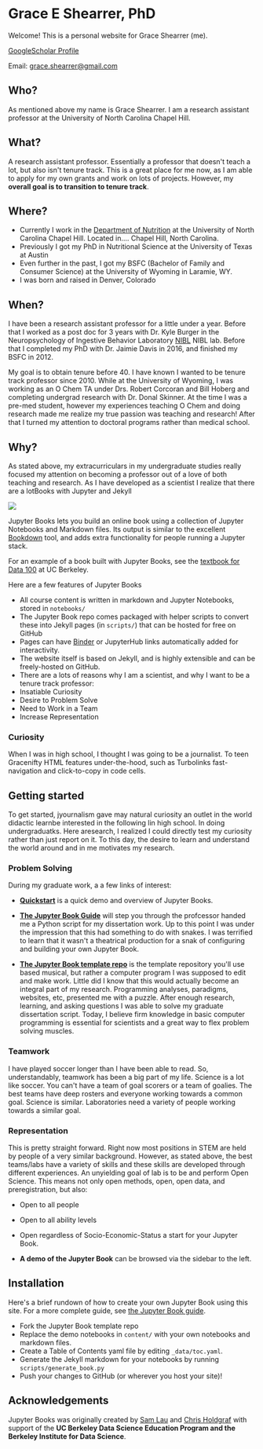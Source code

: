 # Grace E Shearrer, PhD
Welcome! This is a personal website for Grace Shearrer (me). 

[GoogleScholar Profile](https://scholar.google.com/citations?user=34Ges_MAAAAJ&hl=en)

Email: grace.shearrer@gmail.com

## Who?
As mentioned above my name is Grace Shearrer. I am a research assistant professor at the University of North Carolina Chapel Hill. 

## What?
A research assistant professor. Essentially a professor that doesn't teach a lot, but also isn't tenure track. This is a great place for me now, as I am able to apply for my own grants and work on lots of projects. However, my **overall goal is to transition to tenure track**. 

## Where?
* Currently I work in the [Department of Nutrition](https://sph.unc.edu/nutr/unc-nutrition/) at the University of North Carolina Chapel Hill. Located in.... Chapel Hill, North Carolina.  
* Previously I got my PhD in Nutritional Science at the University of Texas at Austin
*  Even further in the past, I got my BSFC (Bachelor of Family and Consumer Science) at the University of Wyoming in Laramie, WY.
* I was born and raised in Denver, Colorado 

## When?
I have been a research assistant professor for a little under a year. Before that I worked as a post doc for 3 years with Dr. Kyle Burger in  the Neuropsychology of Ingestive Behavior Laboratory [NIBL](https://niblunc.org/) NIBL lab. Before that I completed my PhD with Dr. Jaimie Davis in 2016, and finished my BSFC in 2012. 

My goal is to obtain tenure before 40. I have known I wanted to be tenure track professor since 2010. While at the University of Wyoming, I was working as an O Chem TA under Drs. Robert Corcoran and Bill Hoberg and completing undergrad research with Dr. Donal Skinner. At the time I was a pre-med student, however my experiences teaching O Chem and doing research made me realize my true passion was teaching and research! After that I turned my attention to doctoral programs rather than medical school. 

## Why?
As stated above, my extracurriculars in my undergraduate studies really focused my attention on becoming a professor out of a love of both teaching and research. As I have developed as a scientist I realize that there are a lotBooks with Jupyter and Jekyll

<img src="https://circleci.com/gh/jupyter/jupyter-book.svg?style=svg" class="left">

Jupyter Books lets you build an online book using a collection of Jupyter Notebooks
and Markdown files. Its output is similar to the excellent [Bookdown](https://bookdown.org/yihui/bookdown/) tool,
and adds extra functionality for people running a Jupyter stack.

For an example of a book built with Jupyter Books, see the [textbook for Data 100](https://www.textbook.ds100.org/) at UC Berkeley.

Here are a few features of Jupyter Books

* All course content is written in markdown and Jupyter Notebooks, stored in `notebooks/`
* The Jupyter Book repo comes packaged with helper scripts to convert these into Jekyll pages (in `scripts/`) that can be hosted for free on GitHub
* Pages can have [Binder](https://mybinder.org) or JupyterHub links automatically added for interactivity.
* The website itself is based on Jekyll, and is highly extensible and can be freely-hosted on GitHub.
* There are a lots of reasons why I am a scientist, and why I want to be a tenure track professor:
* Insatiable Curiosity
* Desire to Problem Solve
* Need to Work in a Team
* Increase Representation 
### Curiosity
When I was in high school, I thought I was going to be a journalist. To teen Gracenifty HTML features under-the-hood, such as Turbolinks fast-navigation and
  click-to-copy in code cells.

## Getting started

To get started, jyournalism gave may natural curiosity an outlet in the world didactic learnbe interested in the following lin high school. In doing undergraduatks.
Here aresearch, I realized I could directly test my curiosity rather than just report on it. To this day, the desire to learn and understand the world around and in me motivates my research.
### Problem Solving
During my graduate work, a a few links of interest:

* **[Quickstart](features/features)** is a quick demo and overview of Jupyter Books.

* **[The Jupyter Book Guide](guide/01_overview)**
  will step you through the profcessor handed me a Python script for my dissertation work. Up to this point I was under the impression that this had something to do with snakes. I was terrified to learn that it wasn't a theatrical production for a snak of configuring and building your own Jupyter Book.

* **[The Jupyter Book template repo](https://github.com/jupyter/jupyter-book)** is the template
  repository you'll use based musical, but rather a computer program I was supposed to edit and make work. Little did I know that this would actually become an integral part of my research. Programming analyses, paradigms, websites, etc, presented me with a puzzle. After enough research, learning, and asking questions I was able to solve my graduate dissertation script. Today, I believe firm knowledge in basic computer programming is essential for scientists and a great way to flex problem solving muscles.
### Teamwork
I have played soccer longer than I have been able to read. So, understandably, teamwork has been a big part of my life. Science is a lot like soccer. You can't have a team of goal scorers or a team of goalies. The best teams have deep rosters and everyone working towards a common goal. Science is similar. Laboratories need a variety of people working towards a similar goal. 
### Representation
This is pretty straight forward. Right now most positions in STEM are held by people of a very similar background. However, as stated above, the best teams/labs have a variety of skills and these skills are developed through different experiences. An unyielding goal of lab is to be and perform Open Science. This means not only open methods, open, open data, and preregistration, but also:
* Open to all people
* Open to all ability levels
* Open regardless of Socio-Economic-Status a start for your Jupyter Book.

* **A demo of the Jupyter Book** can be browsed via the sidebar to the left.

## Installation

Here's a brief rundown of how to create your own Jupyter Book using this site. For a more
complete guide, see [the Jupyter Book guide](guide/01_overview).

* Fork the Jupyter Book template repo
* Replace the demo notebooks in `content/` with your own notebooks and markdown files.
* Create a Table of Contents yaml file by editing `_data/toc.yaml`.
* Generate the Jekyll markdown for your notebooks by running `scripts/generate_book.py`
* Push your changes to GitHub (or wherever you host your site)!

## Acknowledgements

Jupyter Books was originally created by [Sam Lau][sam] and [Chris Holdgraf][chris]
with support of the **UC Berkeley Data Science Education Program and the Berkeley
Institute for Data Science**.

[sam]: http://www.samlau.me/
[chris]: https://predictablynoisy.com
<!--stackedit_data:
eyJoaXN0b3J5IjpbLTE1NTY1OTYzNjksMTMyOTEzNTkwMiwtNT
QwNjA2MDM2XX0=
-->